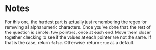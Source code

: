 # Notes

For this one, the hardest part is actually just remembering the regex for removing
all alphanumeric characters. Once you've done that, the rest of the question is
simple: two pointers, once at each end. Move them closer together checking to see
if the values at each pointer are not the same. If that is the case, return `false`.
Otherwise, return `true` as a default.
